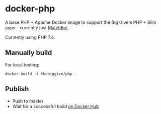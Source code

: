# docker-php

A base PHP + Apache Docker image to support the Big Give's PHP + Slim apps - currently just
[MatchBot](https://github.com/thebiggive/matchbot).

Currently using PHP 7.4.

## Manually build

For local testing:

    docker build -t thebiggive/php .

## Publish

* Push to master
* Wait for a successful build [on Docker Hub](https://hub.docker.com/r/thebiggive/php/builds/)
